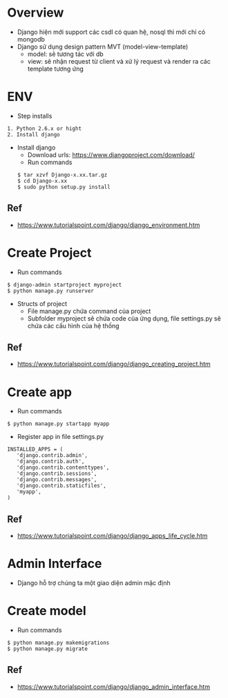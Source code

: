 # Overview

- Django hiện mới support các csdl có quan hệ, nosql thì mới chỉ có mongodb
- Django sử dụng design pattern MVT (model-view-template)
  - model: sẽ tương tác với db
  - view: sẽ nhận request từ client và xử lý request và render ra các template tương ứng

# ENV

- Step installs

```
1. Python 2.6.x or hight
2. Install django
```

- Install django
  - Download urls: https://www.djangoproject.com/download/
  - Run commands
  ```
  $ tar xzvf Django-x.xx.tar.gz
  $ cd Django-x.xx
  $ sudo python setup.py install
  ```

## Ref

- https://www.tutorialspoint.com/django/django_environment.htm

# Create Project

- Run commands

```
$ django-admin startproject myproject
$ python manage.py runserver
```

- Structs of project
  - File manage.py chứa command của project
  - Subfolder myproject sẽ chứa code của ứng dụng, file settings.py sẽ chứa các cấu hình của hệ thống

## Ref

- https://www.tutorialspoint.com/django/django_creating_project.htm

# Create app

- Run commands

```
$ python manage.py startapp myapp
```

- Register app in file settings.py

```
INSTALLED_APPS = (
   'django.contrib.admin',
   'django.contrib.auth',
   'django.contrib.contenttypes',
   'django.contrib.sessions',
   'django.contrib.messages',
   'django.contrib.staticfiles',
   'myapp',
)
```

## Ref

- https://www.tutorialspoint.com/django/django_apps_life_cycle.htm

# Admin Interface

- Django hỗ trợ chúng ta một giao diện admin mặc định

# Create model

- Run commands

```
$ python manage.py makemigrations
$ python manage.py migrate
```

## Ref

- https://www.tutorialspoint.com/django/django_admin_interface.htm
